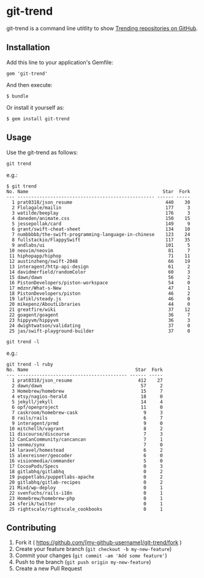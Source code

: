 # git-trend

git-trend is a command line utitlity to show [Trending repositories on GitHub](https://github.com/trending).  


## Installation

Add this line to your application's Gemfile:

    gem 'git-trend'

And then execute:

    $ bundle

Or install it yourself as:

    $ gem install git-trend

## Usage

Use the git-trend as follows:

    git trend

e.g.:

```
$ git trend
No. Name                                                 Star  Fork
--- -------------------------------------------------- ------ -----
  1 prat0318/json_resume                                  440    30
  2 Flolagale/mailin                                      177     3
  3 watilde/beeplay                                       176     3
  4 daneden/animate.css                                   150    15
  5 jessepollak/card                                      149     9
  6 grant/swift-cheat-sheet                               134    10
  7 numbbbbb/the-swift-programming-language-in-chinese    123    24
  8 fullstackio/FlappySwift                               117    35
  9 andlabs/ui                                            101     5
 10 neovim/neovim                                          81     7
 11 hiphopapp/hiphop                                       71    11
 12 austinzheng/swift-2048                                 66    19
 13 interagent/http-api-design                             61     2
 14 davidmerfield/randomColor                              60     3
 15 dawn/dawn                                              56     2
 16 PistonDevelopers/piston-workspace                      54     0
 17 mdznr/What-s-New                                       47     1
 18 PistonDevelopers/piston                                46     2
 19 lafikl/steady.js                                       46     0
 20 mikepenz/AboutLibraries                                44     0
 21 greatfire/wiki                                         37    12
 22 goagent/goagent                                        36     7
 23 hippyvm/hippyvm                                        36     3
 24 dwightwatson/validating                                37     0
 25 jas/swift-playground-builder                           37     0
```


    git trend -l 

e.g.:

```
git trend -l ruby
No. Name                                       Star  Fork
--- ---------------------------------------- ------ -----
  1 prat0318/json_resume                        412    27
  2 dawn/dawn                                    57     2
  3 Homebrew/homebrew                            15     7
  4 etsy/nagios-herald                           18     0
  5 jekyll/jekyll                                14     4
  6 opf/openproject                              11     0
  7 caskroom/homebrew-cask                        9     3
  8 rails/rails                                   6     7
  9 interagent/prmd                               9     0
 10 mitchellh/vagrant                             8     2
 11 discourse/discourse                           7     3
 12 CanCanCommunity/cancancan                     7     1
 13 venmo/synx                                    7     0
 14 laravel/homestead                             6     2
 15 alexreisner/geocoder                          6     0
 16 visionmedia/commander                         5     0
 17 CocoaPods/Specs                               0     3
 18 gitlabhq/gitlabhq                             0     2
 19 puppetlabs/puppetlabs-apache                  0     2
 20 gitlabhq/gitlab-recipes                       0     2
 21 Mixd/wp-deploy                                0     1
 22 svenfuchs/rails-i18n                          0     1
 23 Homebrew/homebrew-php                         0     1
 24 sferik/twitter                                0     1
 25 rightscale/rightscale_cookbooks               0     1
```

## Contributing

1. Fork it ( https://github.com/[my-github-username]/git-trend/fork )
2. Create your feature branch (`git checkout -b my-new-feature`)
3. Commit your changes (`git commit -am 'Add some feature'`)
4. Push to the branch (`git push origin my-new-feature`)
5. Create a new Pull Request
